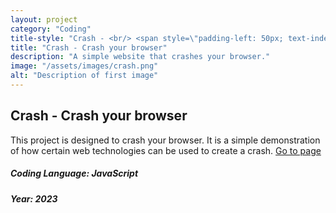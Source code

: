 ```yaml
---
layout: project
category: "Coding"
title-style: "Crash - <br/> <span style=\"padding-left: 50px; text-indent: 50px;\"> Crash your browser </span>"
title: "Crash - Crash your browser"
description: "A simple website that crashes your browser."
image: "/assets/images/crash.png"
alt: "Description of first image"
---
```

## Crash - Crash your browser

This project is designed to crash your browser. It is a simple demonstration of how certain web technologies can be used to create a crash.
<a href="/pages/crash/">Go to page</a>


<div class="info">
    <h5>Coding Language: JavaScript</h5>
    <h5>Year: 2023</h5>
</div>
